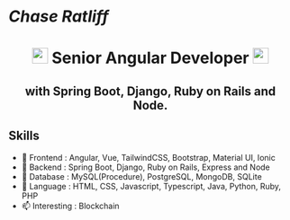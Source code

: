 <h1 align="left">
    <em>Chase Ratliff</em>
</h1>

<h1 align="center">
  <img src="https://media.giphy.com/media/hvRJCLFzcasrR4ia7z/giphy.gif" width="28">
    Senior Angular Developer
  <img src="https://media.giphy.com/media/hvRJCLFzcasrR4ia7z/giphy.gif" width="28">
</h1>

<h2 align="center">
  with Spring Boot, Django, Ruby on Rails and Node.
</h2>

## Skills

- 🌱 Frontend : Angular, Vue, TailwindCSS, Bootstrap, Material UI, Ionic
- 🔭 Backend : Spring Boot, Django, Ruby on Rails, Express and Node
- 🧩 Database : MySQL(Procedure), PostgreSQL, MongoDB, SQLite
- 💬 Language : HTML, CSS, Javascript, Typescript, Java, Python, Ruby, PHP
- 📫 Interesting : Blockchain
